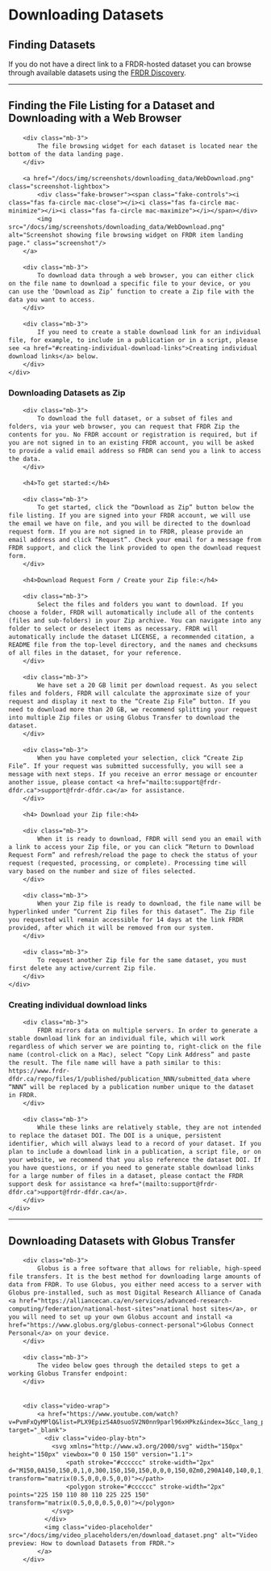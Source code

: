 ﻿<h1>Downloading Datasets</h1>

<h2 id="finding-datasets">Finding Datasets</h2>
If you do not have a direct link to a FRDR-hosted dataset you can browse through available datasets using the <a href="/repo/search">FRDR Discovery</a>.

<hr />

<div class="card-shadow mb-3">
    <div class="card-body">
        <h2 id="finding-the-file-listing-for-a-dataset-and-downloading-with-a-web-browser">Finding the File Listing for a Dataset and Downloading with a Web Browser</h2>

        <div class="mb-3">
            The file browsing widget for each dataset is located near the bottom of the data landing page.
        </div>

        <a href="/docs/img/screenshots/downloading_data/WebDownload.png" class="screenshot-lightbox">
            <div class="fake-browser"><span class="fake-controls"><i class="fas fa-circle mac-close"></i><i class="fas fa-circle mac-minimize"></i><i class="fas fa-circle mac-maximize"></i></span></div>
            <img src="/docs/img/screenshots/downloading_data/WebDownload.png" alt="Screenshot showing file browsing widget on FRDR item landing page." class="screenshot"/>
        </a>

        <div class="mb-3">
            To download data through a web browser, you can either click on the file name to download a specific file to your device, or you can use the ‘Download as Zip’ function to create a Zip file with the data you want to access.
        </div>

        <div class="mb-3">
            If you need to create a stable download link for an individual file, for example, to include in a publication or in a script, please see <a href="#creating-individual-download-links">Creating individual download links</a> below.
        </div>
    </div>
</div>

<div class="card-shadow mb-3">
    <div class="card-body">
        <h3 id="downloading-datasets-as-zip">Downloading Datasets as Zip</h3>

        <div class="mb-3">
            To download the full dataset, or a subset of files and folders, via your web browser, you can request that FRDR Zip the contents for you. No FRDR account or registration is required, but if you are not signed in to an existing FRDR account, you will be asked to provide a valid email address so FRDR can send you a link to access the data.
        </div>

        <h4>To get started:</h4>

        <div class="mb-3">
            To get started, click the “Download as Zip” button below the file listing. If you are signed into your FRDR account, we will use the email we have on file, and you will be directed to the download request form. If you are not signed in to FRDR, please provide an email address and click “Request”. Check your email for a message from FRDR support, and click the link provided to open the download request form.
        </div>

        <h4>Download Request Form / Create your Zip file:</h4>

        <div class="mb-3">
            Select the files and folders you want to download. If you choose a folder, FRDR will automatically include all of the contents (files and sub-folders) in your Zip archive. You can navigate into any folder to select or deselect items as necessary. FRDR will automatically include the dataset LICENSE, a recommended citation, a README file from the top-level directory, and the names and checksums of all files in the dataset, for your reference.
        </div>

        <div class="mb-3">
            We have set a 20 GB limit per download request. As you select files and folders, FRDR will calculate the approximate size of your request and display it next to the “Create Zip File” button. If you need to download more than 20 GB, we recommend splitting your request into multiple Zip files or using Globus Transfer to download the dataset.
        </div>

        <div class="mb-3">
            When you have completed your selection, click “Create Zip File”. If your request was submitted successfully, you will see a message with next steps. If you receive an error message or encounter another issue, please contact <a href="mailto:support@frdr-dfdr.ca">support@frdr-dfdr.ca</a> for assistance.
        </div>

        <h4> Download your Zip file:<h4>

        <div class="mb-3">
            When it is ready to download, FRDR will send you an email with a link to access your Zip file, or you can click “Return to Download Request Form” and refresh/reload the page to check the status of your request (requested, processing, or complete). Processing time will vary based on the number and size of files selected.
        </div>

        <div class="mb-3">
            When your Zip file is ready to download, the file name will be hyperlinked under “Current Zip files for this dataset”. The Zip file you requested will remain accessible for 14 days at the link FRDR provided, after which it will be removed from our system.
        </div>

        <div class="mb-3">
            To request another Zip file for the same dataset, you must first delete any active/current Zip file.
        </div>
    </div>
</div>

<div class="card-shadow mb-3">
    <div class="card-body">
        <h3>Creating individual download links</h3>

        <div class="mb-3">
            FRDR mirrors data on multiple servers. In order to generate a stable download link for an individual file, which will work regardless of which server we are pointing to, right-click on the file name (control-click on a Mac), select “Copy Link Address” and paste the result. The file name will have a path similar to this: https://www.frdr-dfdr.ca/repo/files/1/published/publication_NNN/submitted_data where “NNN” will be replaced by a publication number unique to the dataset in FRDR.
        </div>

        <div class="mb-3">
            While these links are relatively stable, they are not intended to replace the dataset DOI. The DOI is a unique, persistent identifier, which will always lead to a record of your dataset. If you plan to include a download link in a publication, a script file, or on your website, we recommend that you also reference the dataset DOI. If you have questions, or if you need to generate stable download links for a large number of files in a dataset, please contact the FRDR support desk for assistance <a href="(mailto:support@frdr-dfdr.ca">upport@frdr-dfdr.ca</a>.
        </div>
    </div>
</div>

<hr />

<div class="card-shadow mb-3">
    <div class="card-body">
        <h2 id="downloading-datasets-with-globus-transfer">Downloading Datasets with Globus Transfer</h2>

        <div class="mb-3">
            Globus is a free software that allows for reliable, high-speed file transfers. It is the best method for downloading large amounts of data from FRDR. To use Globus, you either need access to a server with Globus pre-installed, such as most Digital Research Alliance of Canada <a href="https://alliancecan.ca/en/services/advanced-research-computing/federation/national-host-sites">national host sites</a>, or you will need to set up your own Globus account and install <a href="https://www.globus.org/globus-connect-personal">Globus Connect Personal</a> on your device.
        </div>

        <div class="mb-3">
            The video below goes through the detailed steps to get a working Globus Transfer endpoint:
        </div>


        <div class="video-wrap">
            <a href="https://www.youtube.com/watch?v=PvmFxQyMPlQ&list=PLX9EpizS4A0suoSV2N0nn9parl96xHPkz&index=3&cc_lang_pref=en&cc_load_policy=1" target="_blank">
              <div class="video-play-btn">
                <svg xmlns="http://www.w3.org/2000/svg" width="150px" height="150px" viewbox="0 0 150 150" version="1.1">
                    <path stroke="#cccccc" stroke-width="2px" d="M150,0A150,150,0,1,0,300,150,150,150,0,0,0,150,0Zm0,290A140,140,0,1,1,290,150,140,140,0,0,1,150,290Z" transform="matrix(0.5,0,0,0.5,0,0)"></path>
                    <polygon stroke="#cccccc" stroke-width="2px" points="225 150 110 80 110 225 225 150" transform="matrix(0.5,0,0,0.5,0,0)"></polygon>
                </svg>
              </div>
              <img class="video-placeholder" src="/docs/img/video_placeholders/en/download_dataset.png" alt="Video preview: How to download Datasets from FRDR.">
            </a>
        </div>
</div>
</div>
